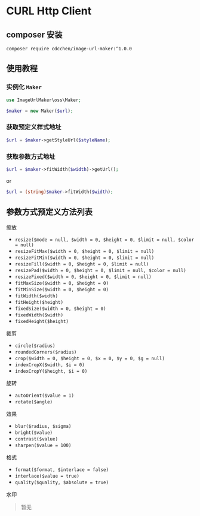 # CURL Http Client

## composer 安装

```
composer require cdcchen/image-url-maker:^1.0.0
```

## 使用教程

### 实例化 `Maker`

```php
use ImageUrlMaker\oss\Maker;

$maker = new Maker($url);
```

### 获取预定义样式地址

```php
$url = $maker->getStyleUrl($styleName);
```

### 获取参数方式地址

```php
$url = $maker->fitWidth($width)->getUrl();
```
or 
```php
$url = (string)$maker->fitWidth($width);
```

## 参数方式预定义方法列表

缩放
* `resize($mode = null, $width = 0, $height = 0, $limit = null, $color = null)`
* `resizeFitMax($width = 0, $height = 0, $limit = null)`
* `resizeFitMin($width = 0, $height = 0, $limit = null)`
* `resizeFill($width = 0, $height = 0, $limit = null)`
* `resizePad($width = 0, $height = 0, $limit = null, $color = null)`
* `resizeFixed($width = 0, $height = 0, $limit = null)`
* `fitMaxSize($width = 0, $height = 0)`
* `fitMinSize($width = 0, $height = 0)`
* `fitWidth($width)`
* `fitHeight($height)`
* `fixedSize($width = 0, $height = 0)`
* `fixedWidth($width)`
* `fixedHeight($height)`

裁剪
* `circle($radius)`
* `roundedCorners($radius)`
* `crop($width = 0, $height = 0, $x = 0, $y = 0, $g = null)`
* `indexCropX($width, $i = 0)`
* `indexCropY($height, $i = 0)`

旋转
* `autoOrient($value = 1)`
* `rotate($angle)`

效果
* `blur($radius, $sigma)`
* `bright($value)`
* `contrast($value)`
* `sharpen($value = 100)`

格式
* `format($format, $interlace = false)`
* `interlace($value = true)`
* `quality($quality, $absolute = true)`

水印
> 暂无